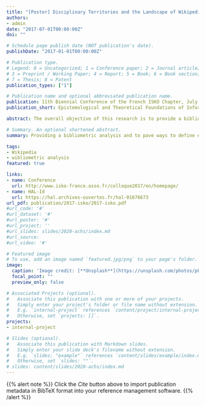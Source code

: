 ```yaml
---
title: "[Poster] Disciplinary Territories and the Landscape of Wikipedia Research: A Bibliometric Analysis of Scientific Production"
authors:
- admin
date: "2017-07-01T00:00:00Z"
doi: ""

# Schedule page publish date (NOT publication's date).
publishDate: "2017-01-01T00:00:00Z"

# Publication type.
# Legend: 0 = Uncategorized; 1 = Conference paper; 2 = Journal article;
# 3 = Preprint / Working Paper; 4 = Report; 5 = Book; 6 = Book section;
# 7 = Thesis; 8 = Patent
publication_types: ["1"]

# Publication name and optional abbreviated publication name.
publication: 11th Biennial Conference of the French ISKO Chapter, July 2017, Paris, France.
publication_short: Epistemological and Theoretical Foundations of Information—Documentation Science&#58; A Tribute to Francophone Pioneers. 11th Biennial Conference of the French ISKO Chapter, July 2017, Paris, France

abstract: The overall objective of this research is to provide a bibliometric analysis and to pave ways to define epistemic communities of Wikipedia research, which can be divided into four categories&#58; (1) Research that examines Wikipedia; (2) Research that uses information from Wikipedia; (3) Research that explores technical extensions to Wikipedia; and (4) Research that is using Wikipedia as a resource for communication

# Summary. An optional shortened abstract.
summary: Providing a bibliometric analysis and to pave ways to define epistemic communities of Wikipedia research

tags:
- Wikipedia
- wibliometric analysis
featured: true

links:
- name: Conference
  url: http://www.isko-france.asso.fr/colloque2017/en/homepage/
- name: HAL-Id
  url: https://hal.archives-ouvertes.fr/hal-01676673
url_pdf: publication/2017-isko/2017-isko.pdf
#url_code: '#'
#url_dataset: '#'
#url_poster: '#'
#url_project: ''
#url_slides: slides/2020-achs/index.md
#url_source: 
#url_video: '#'

# Featured image
# To use, add an image named `featured.jpg/png` to your page's folder. 
image:
  caption: 'Image credit: [**Unsplash**](https://unsplash.com/photos/pLCdAaMFLTE)'
  focal_point: ""
  preview_only: false

# Associated Projects (optional).
#   Associate this publication with one or more of your projects.
#   Simply enter your project's folder or file name without extension.
#   E.g. `internal-project` references `content/project/internal-project/index.md`.
#   Otherwise, set `projects: []`.
projects:
- internal-project

# Slides (optional).
#   Associate this publication with Markdown slides.
#   Simply enter your slide deck's filename without extension.
#   E.g. `slides: "example"` references `content/slides/example/index.md`.
#   Otherwise, set `slides: ""`.
# slides: content/slides/2020-achs/index.md
---
```


{{% alert note %}}
Click the *Cite* button above to import publication metadata in BibTeX format into your reference management software. 
{{% /alert %}}

